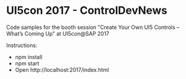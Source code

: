 # UI5con 2017 - ControlDevNews

Code samples for the booth session "Create Your Own UI5 Controls – What’s Coming Up" at UI5con@SAP 2017

Instructions:
- npm install
- npm start
- Open http://localhost:2017/index.html
